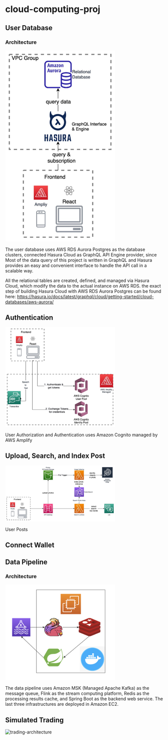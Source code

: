 # cloud-computing-proj

## User Database
### Architecture
<img src="hasura-aws-rds/hasura-aws-rds-architecture.jpg" width="350">


The user database uses AWS RDS Aurora Postgres as the database clusters, connected Hasura Cloud as GraphQL API Engine provider, since Most of the data query of this project is written in GraphQL and Hasura provides an easy and convenient interface to handle the API call in a scalable way.

All the relational tables are created, defined, and managed via Hasura Cloud, which modify the data to the actual instance on AWS RDS. 
the exact step of building Hasura Cloud with AWS RDS Aurora Postgres can be found here: https://hasura.io/docs/latest/graphql/cloud/getting-started/cloud-databases/aws-aurora/

## Authentication
<img src="amplify-service/amplify-service-architecture.jpg" width="350">

User Authorization and Authentication uses Amazon Cognito managed by AWS Amplify

## Upload, Search, and Index Post
<img src="upload-search-index-photos/upload-search-index-photos-architecture.jpg" width="350">

User Posts 

## Connect Wallet

## Data Pipeline
### Architecture
<img src="data-pipeline/image/pipeline-architecture.png" width="350">

The data pipeline uses Amazon MSK (Managed Apache Kafka) as the message queue, Flink as the stream computing platform, Redis as the processing results cache, and Spring Boot as the backend web service. The last three infrastructures are deployed in Amazon EC2. 

## Simulated Trading
<img width="437" alt="trading-architecture" src="https://user-images.githubusercontent.com/90872708/168488593-053f04d9-bb57-48f9-b108-fb10897c0845.png">


